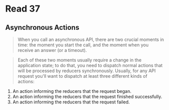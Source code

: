 # Read 37

## Asynchronous Actions

> When you call an asynchronous API, there are two crucial moments in time: the moment you start the call, and the moment when you receive an answer (or a timeout).

> Each of these two moments usually require a change in the application state; to do that, you need to dispatch normal actions that will be processed by reducers synchronously. Usually, for any API request you'll want to dispatch at least three different kinds of actions:

1. An action informing the reducers that the request began.
2. An action informing the reducers that the request finished successfully.
3. An action informing the reducers that the request failed.
